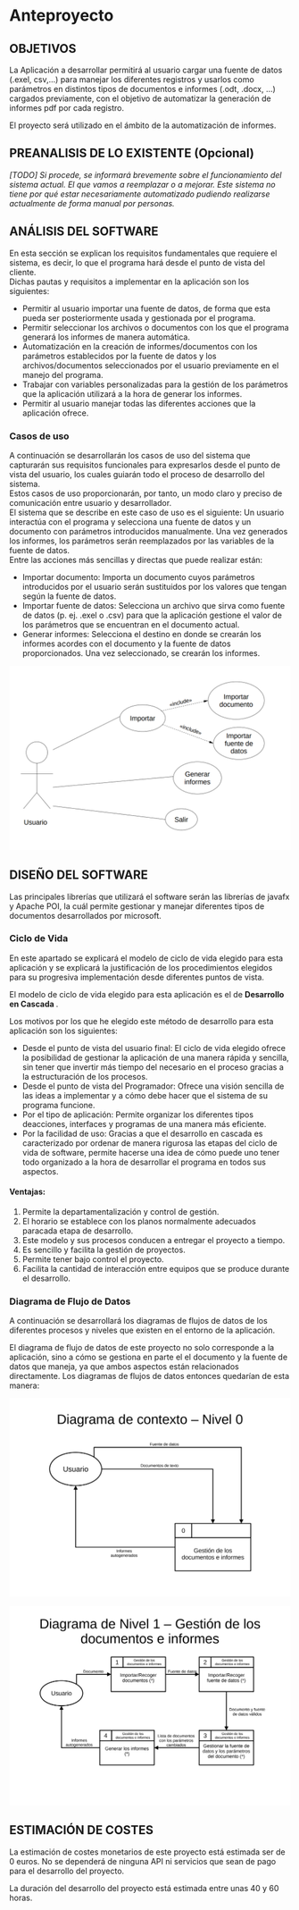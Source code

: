 # Anteproyecto

## OBJETIVOS

La Aplicación a desarrollar permitirá al usuario cargar una fuente de datos (.exel, csv,...) para manejar los diferentes registros y usarlos como parámetros en distintos tipos de documentos e informes (.odt, .docx, ...) cargados previamente, con el objetivo de automatizar la generación de informes pdf por cada registro.

El proyecto será utilizado en el ámbito de la automatización de informes.

## PREANALISIS DE LO EXISTENTE (Opcional)

*[TODO] Si procede, se informará brevemente sobre el funcionamiento del sistema actual. El que vamos a reemplazar o a mejorar. Este sistema no tiene por qué estar necesariamente automatizado pudiendo realizarse actualmente de forma manual por personas.*

## ANÁLISIS DEL SOFTWARE

En esta sección se explican los requisitos fundamentales que requiere el sistema, es decir, lo que el programa hará desde el punto de vista del cliente.<br>
Dichas pautas y requisitos a implementar en la aplicación son los siguientes:

<ul>
  <li>Permitir al usuario importar una fuente de datos, de forma que esta pueda ser posteriormente usada y gestionada por el programa.</li>
  <li>Permitir seleccionar los archivos o documentos con los que el programa generará los informes de manera automática.</li>
  <li>Automatización en la creación de informes/documentos con los parámetros establecidos por la fuente de datos y los archivos/documentos seleccionados por el usuario previamente en el manejo del programa.</li>
  <li>Trabajar con variables personalizadas para la gestión de los parámetros que la aplicación utilizará a la hora de generar los informes.</li>
  <li>Permitir al usuario manejar todas las diferentes acciones que la aplicación ofrece.</li>
</ul>

### Casos de uso
A continuación se desarrollarán los casos de uso del sistema que capturarán sus requisitos funcionales para expresarlos desde el punto de vista del usuario, los cuales guiarán todo el proceso de desarrollo del sistema.<br>
Estos casos de uso proporcionarán, por tanto, un modo claro y preciso de comunicación entre usuario y desarrollador.<br>
El sistema que se describe en este caso de uso es el siguiente: Un usuario interactúa con el programa y selecciona una fuente de datos y un documento con parámetros introducidos manualmente. Una vez generados los informes, los parámetros serán reemplazados por las variables de la fuente de datos.<br>
Entre las acciones más sencillas y directas que puede realizar están:

<ul>
  <li>Importar documento: Importa un documento cuyos parámetros introducidos por el usuario serán sustituidos por los valores que tengan según la fuente de datos.</li>
  <li>Importar fuente de datos: Selecciona un archivo que sirva como fuente de datos (p. ej. .exel o .csv) para que la aplicación gestione el valor de los parámetros que se encuentran en el documento actual.</li>
  <li>Generar informes: Selecciona el destino en donde se crearán los informes acordes con el documento y la fuente de datos proporcionados. Una vez seleccionado, se crearán los informes.</li>
</ul>

![Caso de uso de la aplicación](/docs/Caso_de_uso_aplicacion.png)

## DISEÑO DEL SOFTWARE

Las principales librerías que utilizará el software serán las librerías de javafx y Apache POI, la cuál permite gestionar y manejar diferentes tipos de documentos desarrollados por microsoft.

### Ciclo de Vida

En este apartado se explicará el modelo de ciclo de vida elegido para esta aplicación y se explicará la justificación de los procedimientos elegidos para su progresiva implementación desde diferentes puntos de vista.

El modelo de ciclo de vida elegido para esta aplicación es el de <b> Desarrollo en Cascada </b>.

Los motivos por los que he elegido este método de desarrollo para esta aplicación son los siguientes:
<ul>
  <li>Desde el punto de vista del usuario final: El ciclo de vida elegido ofrece la posibilidad de gestionar la aplicación de una manera rápida y sencilla, sin tener que invertir más tiempo del necesario en el proceso gracias a la estructuración de los procesos.</li>
  <li>Desde el punto de vista del Programador: Ofrece una visión sencilla de las ideas a implementar y a cómo debe hacer que el sistema de su programa funcione.</li>
  <li>Por el tipo de aplicación: Permite organizar los diferentes tipos deacciones, interfaces y programas de una manera más eficiente.</li>
  <li>Por la facilidad de uso: Gracias a que el desarrollo en cascada es caracterizado por ordenar de manera rigurosa las etapas del ciclo de vida de software, permite hacerse una idea de cómo puede uno tener todo organizado a la hora de desarrollar el programa en todos sus aspectos.</li>
</ul>
  
#### Ventajas:

<ol>
  <li value="1"> Permite la departamentalización y control de gestión.</li>
  <li> El horario se establece con los planos normalmente adecuados paracada etapa de desarrollo.</li>
  <li>Este modelo y sus procesos conducen a entregar el proyecto a tiempo.</li>
  <li>Es sencillo y facilita la gestión de proyectos.</li>
  <li>Permite tener bajo control el proyecto.</li>
  <li>Facilita la cantidad de interacción entre equipos que se produce durante el desarrollo.</li>
</ol>

### Diagrama de Flujo de Datos

A continuación se desarrollará los diagramas de flujos de datos de los diferentes procesos y niveles que existen en el entorno de la aplicación.

El diagrama de flujo de datos de este proyecto no solo corresponde a la
aplicación, sino a cómo se gestiona en parte el el documento y la fuente de datos que maneja, ya que ambos aspectos están relacionados directamente. Los diagramas de flujos de datos entonces quedarían de esta manera:

![Diagrama de contexto](/docs/Diagrama1.png)

![Diagrama nivel 1](/docs/Diagrama2.png)


## ESTIMACIÓN DE COSTES

La estimación de costes monetarios de este proyecto está estimada ser de 0 euros. No se dependerá de ninguna API ni servicios que sean de pago para el desarrollo del proyecto.

La duración del desarrollo del proyecto está estimada entre unas 40 y 60 horas.
